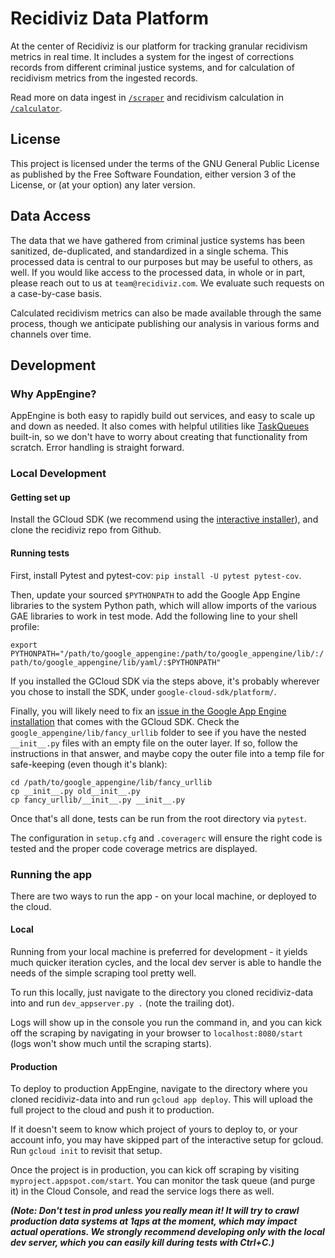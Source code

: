 # Recidiviz Data Platform

At the center of Recidiviz is our platform for tracking granular recidivism metrics in real time. It includes a system
for the ingest of corrections records from different criminal justice systems, and for calculation of recidivism metrics
from the ingested records.

Read more on data ingest in [`/scraper`](./scraper) and recidivism calculation in [`/calculator`](./calculator).

License
-------

This project is licensed under the terms of the GNU General Public License as published by the Free Software Foundation,
either version 3 of the License, or (at your option) any later version.

Data Access
------

The data that we have gathered from criminal justice systems has been sanitized, de-duplicated, and standardized in a
single schema. This processed data is central to our purposes but may be useful to others, as well. If you would like
access to the processed data, in whole or in part, please reach out to us at `team@recidiviz.com`. We evaluate such
requests on a case-by-case basis.

Calculated recidivism metrics can also be made available through the same process, though we anticipate publishing our
analysis in various forms and channels over time.

Development
------

### Why AppEngine?
AppEngine is both easy to rapidly build out services, and easy to scale up and down as needed. It also comes with
helpful utilities like [TaskQueues](https://cloud.google.com/appengine/docs/standard/python/taskqueue/push/) built-in,
so we don't have to worry about creating that functionality from scratch. Error handling is straight forward.

### Local Development

#### Getting set up
Install the GCloud SDK (we recommend using the [interactive installer](https://cloud.google.com/sdk/downloads#interactive)),
and clone the recidiviz repo from Github.

#### Running tests
First, install Pytest and pytest-cov: `pip install -U pytest pytest-cov`.

Then, update your sourced `$PYTHONPATH` to add the Google App Engine libraries to the system Python path, which will
allow imports of the various GAE libraries to work in test mode. Add the following line to your shell profile:

`export PYTHONPATH="/path/to/google_appengine:/path/to/google_appengine/lib/:/path/to/google_appengine/lib/yaml/:$PYTHONPATH"`

If you installed the GCloud SDK via the steps above, it's probably wherever you chose to install the SDK, under
`google-cloud-sdk/platform/`.

Finally, you will likely need to fix an [issue in the Google App Engine installation](https://stackoverflow.com/a/27274135) 
that comes with the GCloud SDK. Check the `google_appengine/lib/fancy_urllib` folder to see if you have the nested
`__init__.py` files with an empty file on the outer layer. If so, follow the instructions in that answer, and maybe 
copy the outer file into a temp file for safe-keeping (even though it's blank):

```
cd /path/to/google_appengine/lib/fancy_urllib
cp __init__.py old__init__.py
cp fancy_urllib/__init__.py __init__.py
```

Once that's all done, tests can be run from the root directory via `pytest`.

The configuration in `setup.cfg` and `.coveragerc` will ensure the right code is tested and the proper code coverage
metrics are displayed.

### Running the app
There are two ways to run the app - on your local machine, or deployed to the cloud.

#### Local
Running from your local machine is preferred for development - it yields much quicker iteration cycles, and the local
dev server is able to handle the needs of the simple scraping tool pretty well.

To run this locally, just navigate to the directory you cloned recidiviz-data into and run `dev_appserver.py .`
(note the trailing dot).

Logs will show up in the console you run the command in, and you can kick off the scraping by navigating in your browser
to `localhost:8080/start` (logs won't show much until the scraping starts).

#### Production
To deploy to production AppEngine, navigate to the directory where you cloned recidiviz-data into and run
`gcloud app deploy`. This will upload the full project to the cloud and push it to production.

If it doesn't seem to know which project of yours to deploy to, or your account info, you may have skipped part of the
interactive setup for gcloud. Run `gcloud init` to revisit that setup.

Once the project is in production, you can kick off scraping by visiting `myproject.appspot.com/start`. You can monitor
the task queue (and purge it) in the Cloud Console, and read the service logs there as well.

**_(Note: Don't test in prod unless you really mean it! It will try to crawl production data systems at 1qps at the
moment, which may impact actual operations. We strongly recommend developing only with the local dev server, which you
can easily kill during tests with Ctrl+C.)_**
